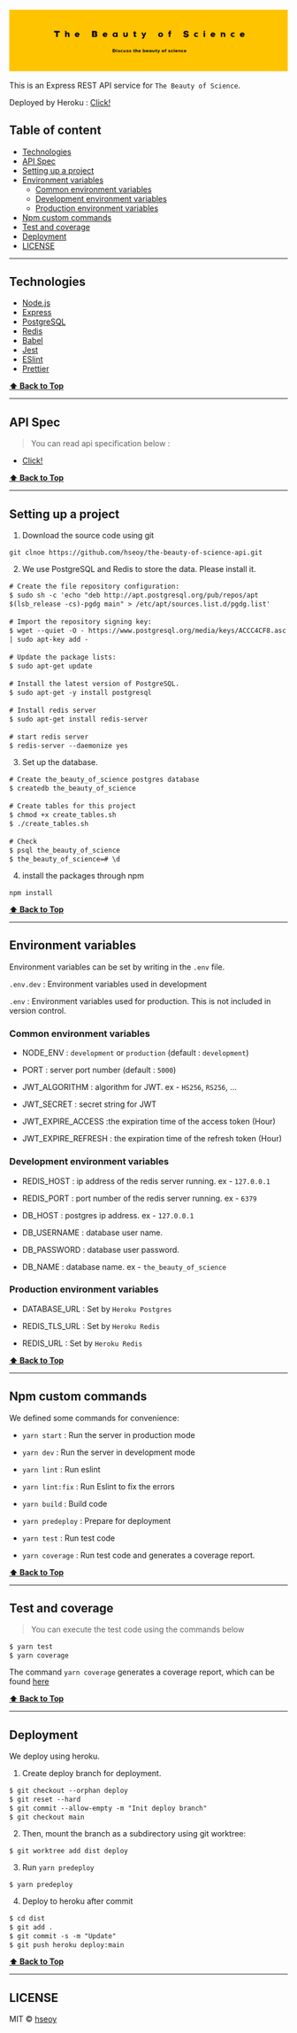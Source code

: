 ![Banner](./images/banner.png)

This is an Express REST API service for `The Beauty of Science`.

Deployed by Heroku : [Click!](https://the-beauty-of-science-api.herokuapp.com/)

## Table of content

- [Technologies](#technologies)
- [API Spec](#api-spec)
- [Setting up a project](#setting-up-a-project)
- [Environment variables](#environment-variables)
  - [Common environment variables](#common-environment-variables)
  - [Development environment variables](#development-environment-variables)
  - [Production environment variables](#production-environment-variables)
- [Npm custom commands](#npm-custom-commands)
- [Test and coverage](#test-and-coverage)
- [Deployment](#deployment)
- [LICENSE](#license)

---

## Technologies

- [Node.js](https://nodejs.org/en/)
- [Express](https://expressjs.com/)
- [PostgreSQL](https://www.postgresql.org/)
- [Redis](https://redis.io/)
- [Babel](https://babeljs.io/)
- [Jest](https://jestjs.io/)
- [ESlint](https://eslint.org/)
- [Prettier](https://prettier.io/)

**[⬆ Back to Top](#Table-of-content)**

---

## API Spec

> You can read api specification below :

- [Click!](https://hseoy.github.io/the-beauty-of-science-api/)

**[⬆ Back to Top](#Table-of-content)**

---

## Setting up a project

1. Download the source code using git

```
git clnoe https://github.com/hseoy/the-beauty-of-science-api.git
```

2. We use PostgreSQL and Redis to store the data. Please install it.

```
# Create the file repository configuration:
$ sudo sh -c 'echo "deb http://apt.postgresql.org/pub/repos/apt $(lsb_release -cs)-pgdg main" > /etc/apt/sources.list.d/pgdg.list'

# Import the repository signing key:
$ wget --quiet -O - https://www.postgresql.org/media/keys/ACCC4CF8.asc | sudo apt-key add -

# Update the package lists:
$ sudo apt-get update

# Install the latest version of PostgreSQL.
$ sudo apt-get -y install postgresql

# Install redis server
$ sudo apt-get install redis-server

# start redis server
$ redis-server --daemonize yes
```

3. Set up the database.

```
# Create the_beauty_of_science postgres database
$ createdb the_beauty_of_science

# Create tables for this project
$ chmod +x create_tables.sh
$ ./create_tables.sh

# Check
$ psql the_beauty_of_science
$ the_beauty_of_science=# \d
```

4. install the packages through npm

```
npm install
```

**[⬆ Back to Top](#Table-of-content)**

---

## Environment variables

Environment variables can be set by writing in the `.env` file.

`.env.dev` : Environment variables used in development

`.env` : Environment variables used for production. This is not included in version control.

### Common environment variables

- NODE_ENV : `development` or `production` (default : `development`)

- PORT : server port number (default : `5000`)

- JWT_ALGORITHM : algorithm for JWT. ex - `HS256`, `RS256`, ...

- JWT_SECRET : secret string for JWT

- JWT_EXPIRE_ACCESS :the expiration time of the access token (Hour)

- JWT_EXPIRE_REFRESH : the expiration time of the refresh token (Hour)

### Development environment variables

- REDIS_HOST : ip address of the redis server running. ex - `127.0.0.1`

- REDIS_PORT : port number of the redis server running. ex - `6379`

- DB_HOST : postgres ip address. ex - `127.0.0.1`

- DB_USERNAME : database user name.

- DB_PASSWORD : database user password.

- DB_NAME : database name. ex - `the_beauty_of_science`

### Production environment variables

- DATABASE_URL : Set by `Heroku Postgres`

- REDIS_TLS_URL : Set by `Heroku Redis`

- REDIS_URL : Set by `Heroku Redis`

**[⬆ Back to Top](#Table-of-content)**

---

## Npm custom commands

We defined some commands for convenience:

- `yarn start` : Run the server in production mode

- `yarn dev` : Run the server in development mode

- `yarn lint` : Run eslint

- `yarn lint:fix` : Run Eslint to fix the errors

- `yarn build` : Build code

- `yarn predeploy` : Prepare for deployment

- `yarn test` : Run test code

- `yarn coverage` : Run test code and generates a coverage report.

**[⬆ Back to Top](#Table-of-content)**

---

## Test and coverage

> You can execute the test code using the commands below

```
$ yarn test
$ yarn coverage
```

The command `yarn coverage` generates a coverage report, which can be found [here](https://hseoy.github.io/the-beauty-of-science-api/coverage/)

**[⬆ Back to Top](#Table-of-content)**

---

## Deployment

We deploy using heroku.

1. Create deploy branch for deployment.

```
$ git checkout --orphan deploy
$ git reset --hard
$ git commit --allow-empty -m "Init deploy branch"
$ git checkout main
```

2. Then, mount the branch as a subdirectory using git worktree:

```
$ git worktree add dist deploy
```

3. Run `yarn predeploy`

```
$ yarn predeploy
```

4. Deploy to heroku after commit

```
$ cd dist
$ git add .
$ git commit -s -m "Update"
$ git push heroku deploy:main
```

**[⬆ Back to Top](#Table-of-content)**

---

## LICENSE

MIT © [hseoy](https://github.com/hseoy)
